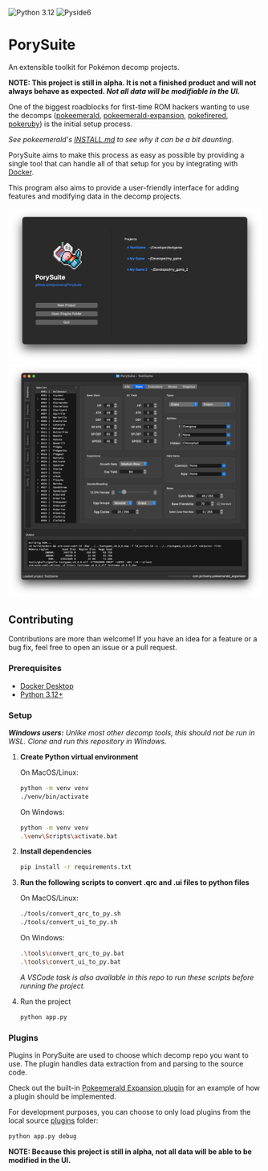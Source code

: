 ![Python 3.12](https://img.shields.io/badge/python-3.12-blue.svg)
![Pyside6](https://img.shields.io/badge/pyside6-6.2.1-blue.svg)

# PorySuite
An extensible toolkit for Pokémon decomp projects.

**NOTE: This project is still in alpha. It is not a finished product and will not always behave as expected. _Not all data will be modifiable in the UI._**

One of the biggest roadblocks for first-time ROM hackers wanting to use the decomps ([pokeemerald](https://github.com/pret/pokeemerald), [pokeemerald-expansion](https://github.com/rh-hideout/pokeemerald-expansion), [pokefirered](https://github.com/pret/pokefirered), [pokeruby](https://github.com/pret/pokeruby)) is the initial setup process.

_See pokeemerald's [INSTALL.md](https://github.com/pret/pokeemerald/blob/master/INSTALL.md) to see why it can be a bit daunting._

PorySuite aims to make this process as easy as possible by providing a single tool that can handle all of that setup for you by integrating with [Docker](https://www.docker.com/products/docker-desktop/).

This program also aims to provide a user-friendly interface for adding features and modifying data in the decomp projects.

![Screenshot of project selector](res/screenshots/screenshot_projectselector.png)
![Screenshot of main window](res/screenshots/screenshot_mainwindow.png)

## Contributing
Contributions are more than welcome! If you have an idea for a feature or a bug fix, feel free to open an issue or a pull request.

### Prerequisites
- [Docker Desktop](https://www.docker.com/products/docker-desktop/)
- [Python 3.12+](https://www.python.org/downloads/)

### Setup
_**Windows users:** Unlike most other decomp tools, this should not be run in WSL. Clone and run this repository in Windows._
1. **Create Python virtual environment**

    On MacOS/Linux:
    ```bash
    python -m venv venv
    ./venv/bin/activate
    ```
    On Windows:
    ```bash
    python -m venv venv
    .\venv\Scripts\activate.bat
    ```

2. **Install dependencies**

    ```bash
    pip install -r requirements.txt
    ```

3. **Run the following scripts to convert .qrc and .ui files to python files**

    On MacOS/Linux:
    ```bash
    ./tools/convert_qrc_to_py.sh
    ./tools/convert_ui_to_py.sh
    ```
    On Windows:
    ```bash
    .\tools\convert_qrc_to_py.bat
    .\tools\convert_ui_to_py.bat
    ```
    _A VSCode task is also available in this repo to run these scripts before running the project._

4. Run the project
    ```bash
    python app.py
    ```

### Plugins
Plugins in PorySuite are used to choose which decomp repo you want to use. The plugin handles data extraction from and parsing to the source code.

Check out the built-in [Pokeemerald Expansion plugin](plugins/pokeemerald_expansion/) for an example of how a plugin should be implemented.

For development purposes, you can choose to only load plugins from the local source [plugins](plugins) folder:
```bash
python app.py debug
```

**NOTE: Because this project is still in alpha, not all data will be able to be modified in the UI.**
